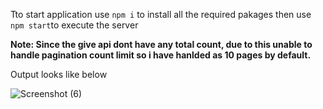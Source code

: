 

Tto start application use 
`npm i` to install all the required pakages 
then use `npm start`to execute the server

**Note: Since the give api dont have any total count, due to this unable to handle pagination count limit so i have hanlded as 10 pages by default.**

Output looks like below

![Screenshot (6)](https://github.com/poovarasan11/React-Redux-Pagination/assets/60335269/8109f386-424a-41d2-addc-23cd11032f8a)


